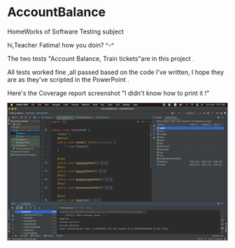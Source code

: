 # AccountBalance
HomeWorks of Software Testing subject

hi,Teacher Fatima!
how you doin?
^-^

The two tests 
"Account Balance, Train tickets"are in this project .

All tests worked fine ,all passed based on the code I've written,
I hope they are as they've scripted in the PowerPoint .

Here's the Coverage report screenshot "I didn't know how to print it !"




![](TestCoverage.png)
